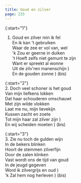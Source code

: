 ```yaml
---
title: Goud en zilver
page: 233
---  
```


{:start="1"}  
1. Goud en zilver min ik fel  
En ik kan 't gebruiken  
Waar de zee er vol van, wel  
'k Zou er geerne in duiken  
't Hoeft zelfs niet gemunt te zijn  
Want er spreekt al wonne  
Uit de zilv'ren manenschijn )  
En de gouden zonne          ) (bis)  


{:start="2"}  
2. Doch veel schoner is het goud  
Van mijn liefkens lokken  
Dat haar schouderen omschauwt  
Met zijn wilde vlokken  
Laat me nu, mijn lievekijn  
Kussen zacht en zoete  
Tot mijn haar zal zilver zijn )  
En wij scheiden moeten        ) (bis)  


{:start="3"}  
3. Zie nu toch de gulden wijn  
In de bekers blinken  
Hoort de stemmen zilverfijn  
Door de zalen klinken  
Vast wordt ons de tijd van goud  
In de jeugd gegeven  
Word ik zilvergrijs en oud )  
'k Zal hem nog herleven    ) (bis)  